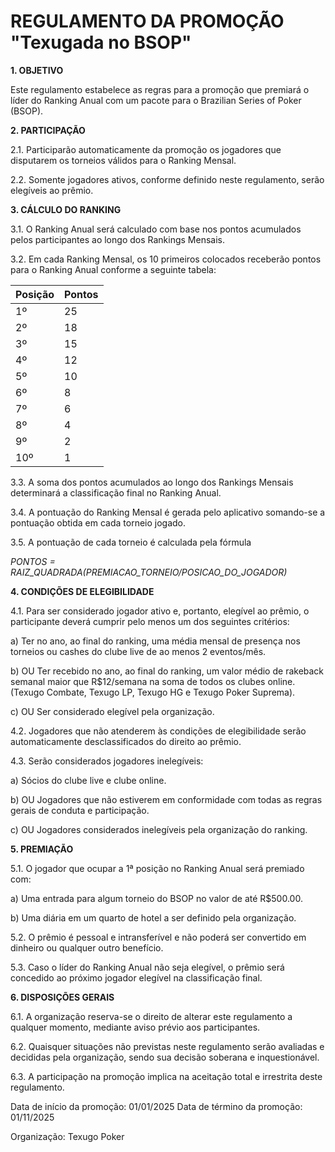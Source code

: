 
# REGULAMENTO DA PROMOÇÃO "Texugada no BSOP"

**1. OBJETIVO**

Este regulamento estabelece as regras para a promoção que premiará o líder do Ranking Anual com um pacote para o Brazilian Series of Poker (BSOP).

**2. PARTICIPAÇÃO**

2.1. Participarão automaticamente da promoção os jogadores que disputarem os torneios válidos para o Ranking Mensal.

2.2. Somente jogadores ativos, conforme definido neste regulamento, serão elegíveis ao prêmio.

**3. CÁLCULO DO RANKING**

3.1. O Ranking Anual será calculado com base nos pontos acumulados pelos participantes ao longo dos Rankings Mensais.

3.2. Em cada Ranking Mensal, os 10 primeiros colocados receberão pontos para o Ranking Anual conforme a seguinte tabela:

| **Posição** | **Pontos** |
|-------------|------------|
|1º  |25 |
|2º  |18 |
|3º  |15 |
|4º  |12 |
|5º  |10 |
|6º  |8 |
|7º  |6 |
|8º  |4 |
|9º  |2 |
|10º  |1 |

3.3. A soma dos pontos acumulados ao longo dos Rankings Mensais determinará a classificação final no Ranking Anual.

3.4. A pontuação do Ranking Mensal é gerada pelo aplicativo somando-se a pontuação obtida em cada torneio jogado.

3.5. A pontuação de cada torneio é calculada pela fórmula

*PONTOS = RAIZ_QUADRADA(PREMIACAO_TORNEIO/POSICAO_DO_JOGADOR)*

**4. CONDIÇÕES DE ELEGIBILIDADE**

4.1. Para ser considerado jogador ativo e, portanto, elegível ao prêmio, o participante deverá cumprir pelo menos um dos seguintes critérios:

a) Ter no ano, ao final do ranking, uma média mensal de presença nos torneios ou cashes do clube live de ao menos 2 eventos/mês.

b) OU Ter recebido no ano, ao final do ranking, um valor médio de rakeback semanal maior que R$12/semana na soma de todos os clubes online. (Texugo Combate, Texugo LP, Texugo HG e Texugo Poker Suprema).

c) OU Ser considerado elegível pela organização.

4.2. Jogadores que não atenderem às condições de elegibilidade serão automaticamente desclassificados do direito ao prêmio.

4.3. Serão considerados jogadores inelegíveis:

a) Sócios do clube live e clube online.

b) OU Jogadores que não estiverem em conformidade com todas as regras gerais de conduta e participação.

c) OU Jogadores considerados inelegíveis pela organização do ranking.

**5. PREMIAÇÃO**

5.1. O jogador que ocupar a 1ª posição no Ranking Anual será premiado com:

a) Uma entrada para algum torneio do BSOP no valor de até R$500.00.

b) Uma diária em um quarto de hotel a ser definido pela organização.

5.2. O prêmio é pessoal e intransferível e não poderá ser convertido em dinheiro ou qualquer outro benefício.

5.3. Caso o líder do Ranking Anual não seja elegível, o prêmio será concedido ao próximo jogador elegível na classificação final.

**6. DISPOSIÇÕES GERAIS**

6.1. A organização reserva-se o direito de alterar este regulamento a qualquer momento, mediante aviso prévio aos participantes.

6.2. Quaisquer situações não previstas neste regulamento serão avaliadas e decididas pela organização, sendo sua decisão soberana e inquestionável.

6.3. A participação na promoção implica na aceitação total e irrestrita deste regulamento.

Data de início da promoção: 01/01/2025
Data de término da promoção: 01/11/2025

Organização: Texugo Poker
